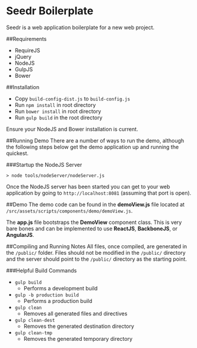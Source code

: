 Seedr Boilerplate
=================
Seedr is a web application boilerplate for a new web project.

##Requirements
- RequireJS
- jQuery
- NodeJS
- GulpJS
- Bower

##Installation

- Copy `build-config-dist.js` to `build-config.js`
- Run `npm install` in root directory
- Run `bower install` in root directory
- Run `gulp build` in the root directory

Ensure your NodeJS and Bower installation is current.

##Running Demo
There are a number of ways to run the demo, although the following steps below
get the demo application up and running the quickest.

###Startup the NodeJS Server
```
> node tools/nodeServer/nodeServer.js
```
Once the NodeJS server has been started you can get to your web application
by going to `http://localhost:8081` (assuming that port is open).

##Demo
The demo code can be found in the **demoView.js** file located at
`/src/assets/scripts/components/demo/demoView.js`.

The **app.js** file bootstraps the **DemoView** component class. This is very
bare bones and can be implemented to use **ReactJS**, **BackboneJS**, or
**AngularJS**.

##Compiling and Running Notes
All files, once compiled, are generated in the `/public/` folder. Files should
not be modified in the `/public/` directory and the server should point to the
`/public/` directory as the starting point.

###Helpful Build Commands
- `gulp build`
    + Performs a development build
- `gulp -b production build`
    + Performs a production build
- `gulp clean`
    + Removes all generated files and directives
- `gulp clean-dest`
    + Removes the generated destination directory
- `gulp clean-tmp`
    + Removes the generated temporary directory
